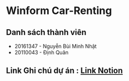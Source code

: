 # Winform Car-Renting

## Danh sách thành viên 
- 20161347 - Nguyễn Bùi Minh Nhật
- 20110043 - Định Quân

## Link Ghi chú dự án : [Link Notion](https://javier1234559.notion.site/Renting-Car-51792ef8926649058890b75f710f9b03)


